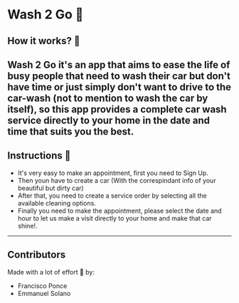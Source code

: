 # Wash 2 Go 🧼 
## How it works? :car:
Wash 2 Go it's an app that aims to ease the life of busy people that need to wash their car but don't have time or just simply don't want to drive to the car-wash (not to mention to wash the car by itself), so this app provides a complete car wash service directly to your home in the date and time that suits you the best.
---
## Instructions :pencil:
- It's very easy to make an appointment, first you need to Sign Up.
- Then youn have to create a car (With the correspindant info of your beautiful but dirty car)
- After that, you need to create a service order by selecting all the available cleaning options.
- Finally you need to make the appointment, please select the date and hour to let us make a visit directly to your home and make that car shine!.
---
## Contributors
Made with a lot of effort :muscle:  by:
- Francisco Ponce
- Emmanuel Solano
